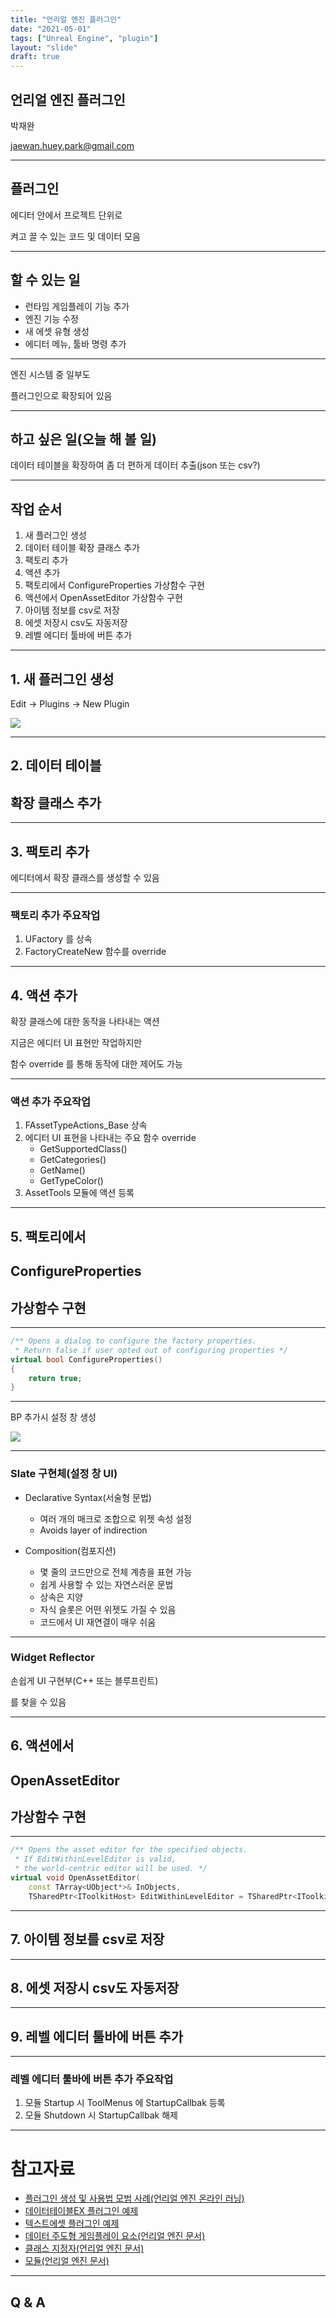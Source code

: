 ```yaml
---
title: "언리얼 엔진 플러그인"
date: "2021-05-01"
tags: ["Unreal Engine", "plugin"]
layout: "slide"
draft: true
---
```


## 언리얼 엔진 플러그인

박재완

jaewan.huey.park@gmail.com

---

## 플러그인

에디터 안에서 프로젝트 단위로

켜고 끌 수 있는 코드 및 데이터 모음

---

## 할 수 있는 일

- 런타임 게임플레이 기능 추가
- 엔진 기능 수정
- 새 에셋 유형 생성
- 에디터 메뉴, 툴바 명령 추가

---

엔진 시스템 중 일부도

플러그인으로 확장되어 있음

---

## 하고 싶은 일(오늘 해 볼 일)

데이터 테이블을 확장하여 좀 더 편하게 데이터 추출(json 또는 csv?)

---

## 작업 순서

1. 새 플러그인 생성
2. 데이터 테이블 확장 클래스 추가
3. 팩토리 추가
4. 액션 추가
5. 팩토리에서 ConfigureProperties 가상함수 구현
6. 액션에서 OpenAssetEditor 가상함수 구현
7. 아이템 정보를 csv로 저장
8. 에셋 저장시 csv도 자동저장
9. 레벨 에디터 툴바에 버튼 추가

---

## 1. 새 플러그인 생성

Edit -> Plugins -> New Plugin

![](/unreal-engine/plugin/new-plugin.png)

---

## 2. 데이터 테이블

## 확장 클래스 추가

---

## 3. 팩토리 추가

에디터에서 확장 클래스를 생성할 수 있음

---

### 팩토리 추가 주요작업

1. UFactory 를 상속
2. FactoryCreateNew 함수를 override

---

## 4. 액션 추가

확장 클래스에 대한 동작을 나타내는 액션

지금은 에디터 UI 표현만 작업하지만

함수 override 를 통해 동작에 대한 제어도 가능

---

### 액션 추가 주요작업

1. FAssetTypeActions_Base 상속
2. 에디터 UI 표현을 나타내는 주요 함수 override
	- GetSupportedClass()
	- GetCategories()
	- GetName()
	- GetTypeColor()
3. AssetTools 모듈에 액션 등록

---

## 5. 팩토리에서

## ConfigureProperties

## 가상함수 구현

---

```cpp
/** Opens a dialog to configure the factory properties.
 * Return false if user opted out of configuring properties */
virtual bool ConfigureProperties()
{
	return true;
}
```

---

BP 추가시 설정 창 생성

![](/unreal-engine/plugin/configure-properties.png)

---

### Slate 구현체(설정 창 UI)

- Declarative Syntax(서술형 문법)
	- 여러 개의 매크로 조합으로 위젯 속성 설정
	- Avoids layer of indirection

- Composition(컴포지션)
	- 몇 줄의 코드만으로 전체 계층을 표현 가능
	- 쉽게 사용할 수 있는 자연스러운 문법
	- 상속은 지양
	- 자식 슬롯은 어떤 위젯도 가질 수 있음
	- 코드에서 UI 재연결이 매우 쉬움

---

### Widget Reflector

손쉽게 UI 구현부(C++ 또는 블루프린트)

를 찾을 수 있음

---

## 6. 액션에서

## OpenAssetEditor

## 가상함수 구현

---

```cpp
/** Opens the asset editor for the specified objects.
 * If EditWithinLevelEditor is valid,
 * the world-centric editor will be used. */
virtual void OpenAssetEditor(
	const TArray<UObject*>& InObjects,
	TSharedPtr<IToolkitHost> EditWithinLevelEditor = TSharedPtr<IToolkitHost>() ) = 0;
```

---

## 7. 아이템 정보를 csv로 저장

---

## 8. 에셋 저장시 csv도 자동저장

---

## 9. 레벨 에디터 툴바에 버튼 추가

---

### 레벨 에디터 툴바에 버튼 추가 주요작업

1. 모듈 Startup 시 ToolMenus 에 StartupCallbak 등록
2. 모듈 Shutdown 시 StartupCallbak 해제

---

# 참고자료

- [플러그인 생성 및 사용법 모범 사례(언리얼 엔진 온라인 러닝)](https://learn.unrealengine.com/course/2504895)
- [데이터테이블EX 플러그인 예제](https://github.com/hueypark/ue-plugin-example)
- [텍스트에셋 플러그인 예제](https://github.com/ue4plugins/textasset)
- [데이터 주도형 게임플레이 요소(언리얼 엔진 문서)](https://docs.unrealengine.com/ko/InteractiveExperiences/DataDriven/index.html)
- [클래스 지정자(언리얼 엔진 문서)](https://docs.unrealengine.com/ko/ProgrammingAndScripting/GameplayArchitecture/Classes/Specifiers/index.html)
- [모듈(언리얼 엔진 문서)](https://docs.unrealengine.com/en-US/ProductionPipelines/BuildTools/UnrealBuildTool/ModuleFiles/index.html)

---

## Q & A
